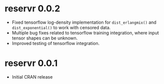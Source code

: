 # reservr 0.0.2

* Fixed tensorflow log-density implementation for `dist_erlangmix()` and `dist_exponential()` to work with censored data.
* Multiple bug fixes related to tensorflow training integration, where input tensor shapes can be unknown.
* Improved testing of tensorflow integration.

# reservr 0.0.1

* Initial CRAN release
